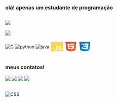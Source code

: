 ### olá! apenas um estudante de programação
##

 <div>
   <p>
    <img width="500px" src="https://github-readme-stats.vercel.app/api?username=RuanSathler&show_icons=true&theme=tokyonight&include_all_commits=true&count_private=true&token=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" />
   </p>
   <img width="500px" src="https://github-readme-stats.vercel.app/api/top-langs/?username=RuanSathler&layout=compact&langs_count=6&theme=tokyonight"/>

</div>
<div style="display: inline_block"><br>
  <img align="center" alt="C" height="55" width="40" src="https://cdn.jsdelivr.net/gh/devicons/devicon@latest/icons/c/c-original.svg">
  <img align="center" alt="python" height="55" width="40" src="https://cdn.jsdelivr.net/gh/devicons/devicon@latest/icons/python/python-original.svg">
  <img align="center" alt="java" height="55" width="40" src="https://cdn.jsdelivr.net/gh/devicons/devicon@latest/icons/java/java-original-wordmark.svg">             
  <img align="center" alt="Js" height="30" width="40" src="https://raw.githubusercontent.com/devicons/devicon/master/icons/javascript/javascript-plain.svg">
  <img align="center" alt="HTML" height="30" width="40" src="https://raw.githubusercontent.com/devicons/devicon/master/icons/html5/html5-original.svg">
  <img align="center" alt="CSS" height="30" width="40" src="https://raw.githubusercontent.com/devicons/devicon/master/icons/css3/css3-original.svg">
</div> 
 
 <br>
 
  ### meus contatos!
 
<div>   
  <a href="https://www.instagram.com/ruandasilvasathler" target="_blank"><img src="https://img.shields.io/badge/-Instagram-%23E4405F?style=for-the-badge&logo=instagram&logoColor=white" target="_blank"></a>
  <a href = "mailto:ruansathler021@gmailcom"><img src="https://img.shields.io/badge/-Gmail-%23333?style=for-the-badge&logo=gmail&logoColor=white" target="_blank"></a>
  <a href = "https://github.com/RuanSathler"><img src="https://img.shields.io/badge/GitHub-100000?style=for-the-badge&logo=github&logoColor=white" target="_blank"></a>
  <a href = "https://wa.me/5592991046789?text=%C3%B3la%21+%F0%9F%99%8C"><img src="https://img.shields.io/badge/WhatsApp-25D366?style=for-the-badge&logo=whatsapp&logoColor=white" target="_blank"></a>
  
</div>
 
##
 <img align="center" alt="CSS" height="600" width="100%" src="https://i.pinimg.com/originals/b9/7d/c2/b97dc288d71e7938c1ce8b7faacdc9ac.gif">
